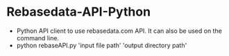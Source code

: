 # Rebasedata-API-Python
- Python API client to use rebasedata.com API. It can also be used on the command line.
- python rebaseAPI.py 'input file path' 'output directory path'
